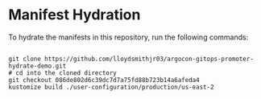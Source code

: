 
# Manifest Hydration

To hydrate the manifests in this repository, run the following commands:

```shell

git clone https://github.com/lloydsmithjr03/argocon-gitops-promoter-hydrate-demo.git
# cd into the cloned directory
git checkout 086de802d6c39dc7d7a75fd88b723b14a6afeda4
kustomize build ./user-configuration/production/us-east-2
```